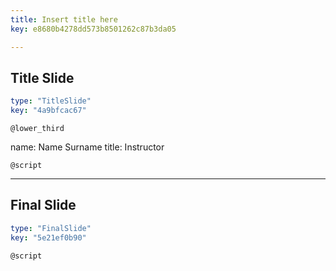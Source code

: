 ```yaml
---
title: Insert title here
key: e8680b4278dd573b8501262c87b3da05

---
```

## Title Slide

```yaml
type: "TitleSlide"
key: "4a9bfcac67"
```

`@lower_third`

name: Name Surname
title: Instructor


`@script`



---
## Final Slide

```yaml
type: "FinalSlide"
key: "5e21ef0b90"
```

`@script`


